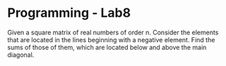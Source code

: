 # Programming - Lab8

Given a square matrix of real numbers of order n. 
Consider the elements that are located in the lines beginning with a negative element. 
Find the sums of those of them, which are located below and above the main diagonal.

